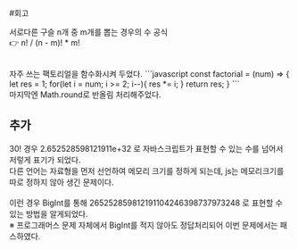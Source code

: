 #회고

서로다른 구슬 n개 중 m개를 뽑는 경우의 수 공식<br>
👉 n! / (n - m)! \* m! <br>

<br>
자주 쓰는 팩토리얼을 함수화시켜 두었다.
```javascript
const factorial = (num) => {
        let res = 1;
        for(let i = num; i >= 2; i--){
            res *= i;
        }
        return res;
    }
```
<br>
마지막엔 Math.round로 반올림 처리해주었다.

## 추가

30! 경우 2.652528598121911e+32 로 자바스크립트가 표현할 수 있는 수를 넘어서 저렇게 표기가 되었다.<br>
다른 언어는 자료형을 먼저 선언하여 메모리 크기를 정하게 되는데, js는 메모리크기를 따로 정하지 않아 생긴 문제이다.<br>
<br>
이런 경우 BigInt를 통해 265252859812191104246398737973248 로 표현할 수 있는 방법을 알게되었다.<br>
※ 프로그래머스 문제 자체에서 BigInt를 적지 않아도 정답처리되어 이번 문제에서는 패스하였다.
